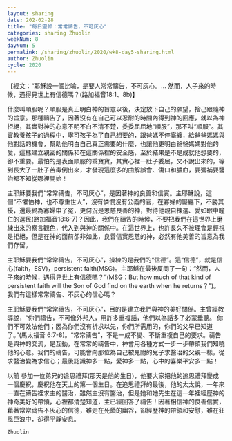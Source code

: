 ```yaml
---
layout: sharing
date: 202-02-28
title: "每日靈修：常常禱告，不可灰心"
categories: sharing Zhuolin
weekNum: 8
dayNum: 5
permalink: /sharing/zhuolin/2020/wk8-day5-sharing.html
author: Zhuolin
cycle: 2020
---
```


【經文：“耶穌設一個比喻，是要人常常禱告，不可灰心。... 然而，人子來的時候，遇得見世上有信德嗎？(路加福音18:1、8b)】  

什麼叫順服呢？順服是真正明白神的旨意以後，決定放下自己的願望，捨己跟隨神的旨意。那種禱告了，因著沒有在自己可以忍耐的時間內得到神的回應，就以為神拒絕，其實對神的心意不明不白不清不楚，委委屈屈地“順服”，那不叫“順服”。其實教養孩子的過程中，寧可孩子為了自己想要的，跟爸媽不停廝纏，給爸爸媽媽與他對話的機會，幫助他明白自己真正需要的什麼，也讓他更明白爸爸媽媽對他的愛，這樣建立親密的關係和在這關係裡的安全感，至於結果是不是成就他想要的，卻不重要。最怕的是表面順服的乖寶寶，其實心裡一肚子委屈，又不說出來的，等到長大了一肚子苦毒倒出來，才發現這麼多的曲解誤會、傷口和膿血，要彌補要醫治都不知從哪裡開始！  

主耶穌要我們“常常禱告，不可灰心”，是因著神的良善和信實。主耶穌說，這個“不懼怕神，也不尊重世人”，沒有憐憫沒有公義的官，在寡婦的廝纏下，不勝其擾，還最終為寡婦申了冤，更何況是恩慈良善的神，對待他親自揀選、愛如眼中瞳仁的選民(路加福音18:6-7)？因此，我們在禱告的時候，不要把我們在這世界上磨練出來的察言觀色，代入到與神的關係中。在這世界上，也許長久不被理會是輕視是拒絕，但是在神的面前卻非如此，良善信實恩慈的神，必然有他美善的旨意為我們存留。  

主耶穌要我們“常常禱告，不可灰心”，操練的是我們的“信德”。這“信德”，就是信心(faith，ESV)，persistent faith(MSG)。主耶穌在最後反問了一句：“然而，人子來的時候，遇得見世上有信德嗎？”(MSG：But how much of that kind of persistent faith will the Son of God find on the earth when he returns？”)。我們有這樣常常禱告、不灰心的信心嗎？  

主耶穌要我們“常常禱告，不可灰心”，目的是建立我們與神的美好關係。主曾經教導說，“你們禱告，不可像外邦人，用許多重複話，他們以為話多了必蒙垂聽。 你們不可效法他們；因為你們沒有祈求以先，你們所需用的，你們的父早已知道了。”(馬太福音 6:7-8)。“常常禱告”，不是一成不變、不斷重複自己的要求。禱告是與神的交流，是互動，在常常的禱告中，神會用各種方式一步一步帶領我們知曉他的心意。我們的禱告，可能會向那位為自己被鬼附的兒子求醫治的父親一樣，從求醫治變為求信心；最後認識神多一點，愛神多一點，心中的喜樂平安多一點！  

以前 參加一位弟兄的追思禮拜(那天是他的生日)，他要大家把他的追思禮拜變成一個慶祝，慶祝他在天上的第一個生日。在追思禮拜的最後，他的太太說，一年來一直在禱告裡求主的醫治，雖然主沒有醫治，但是她和她先生在這一年裡經歷神的神奇美好的帶領，心裡都清楚知道，主已經回答了禱告！因著相信神的良善信實，藉著常常禱告不灰心的信德，雖走在死蔭的幽谷，卻經歷神的帶領和安慰，雖在狂風巨浪中，卻得平靜安息。  

`Zhuolin`  
